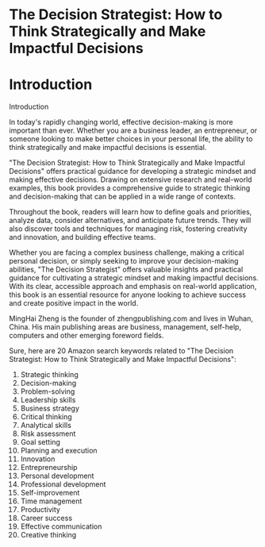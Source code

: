 # The Decision Strategist: How to Think Strategically and Make Impactful Decisions

# Introduction

Introduction

In today's rapidly changing world, effective decision-making is more important than ever. Whether you are a business leader, an entrepreneur, or someone looking to make better choices in your personal life, the ability to think strategically and make impactful decisions is essential.

"The Decision Strategist: How to Think Strategically and Make Impactful Decisions" offers practical guidance for developing a strategic mindset and making effective decisions. Drawing on extensive research and real-world examples, this book provides a comprehensive guide to strategic thinking and decision-making that can be applied in a wide range of contexts.

Throughout the book, readers will learn how to define goals and priorities, analyze data, consider alternatives, and anticipate future trends. They will also discover tools and techniques for managing risk, fostering creativity and innovation, and building effective teams.

Whether you are facing a complex business challenge, making a critical personal decision, or simply seeking to improve your decision-making abilities, "The Decision Strategist" offers valuable insights and practical guidance for cultivating a strategic mindset and making impactful decisions. With its clear, accessible approach and emphasis on real-world application, this book is an essential resource for anyone looking to achieve success and create positive impact in the world.


MingHai Zheng is the founder of zhengpublishing.com and lives in Wuhan, China. His main publishing areas are business, management, self-help, computers and other emerging foreword fields.



Sure, here are 20 Amazon search keywords related to "The Decision Strategist: How to Think Strategically and Make Impactful Decisions":

1. Strategic thinking
2. Decision-making
3. Problem-solving
4. Leadership skills
5. Business strategy
6. Critical thinking
7. Analytical skills
8. Risk assessment
9. Goal setting
10. Planning and execution
11. Innovation
12. Entrepreneurship
13. Personal development
14. Professional development
15. Self-improvement
16. Time management
17. Productivity
18. Career success
19. Effective communication
20. Creative thinking

